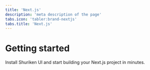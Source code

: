 ```yaml
---
title: 'Next.js'
description: 'meta description of the page'
tabs.icon: 'tabler:brand-nextjs'
tabs.title: 'Next.js'
---
```


# Getting started

Install Shuriken UI and start building your Next.js project in minutes.